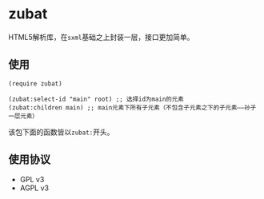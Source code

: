 zubat
=====

HTML5解析库，在`sxml`基础之上封装一层，接口更加简单。

使用
----

```racket
(require zubat)

(zubat:select-id "main" root) ;; 选择id为main的元素
(zubat:children main) ;; main元素下所有子元素（不包含子元素之下的子元素——孙子一层元素）
```

该包下面的函数皆以`zubat:`开头。

使用协议
--------

* GPL v3
* AGPL v3
